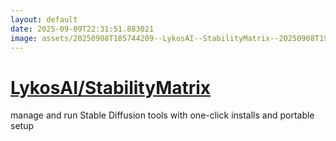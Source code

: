 ```yaml
---
layout: default
date: 2025-09-09T22:31:51.883021
image: assets/20250908T185744209--LykosAI--StabilityMatrix--20250908T195049284--cropped.png
---
```


# [LykosAI/StabilityMatrix](https://github.com/LykosAI/StabilityMatrix)

manage and run Stable Diffusion tools with one-click installs and portable setup

